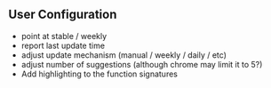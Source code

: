 ## User Configuration ##

- point at stable / weekly
- report last update time
- adjust update mechanism (manual / weekly / daily / etc)
- adjust number of suggestions (although chrome may limit it to 5?)
- Add highlighting to the function signatures
